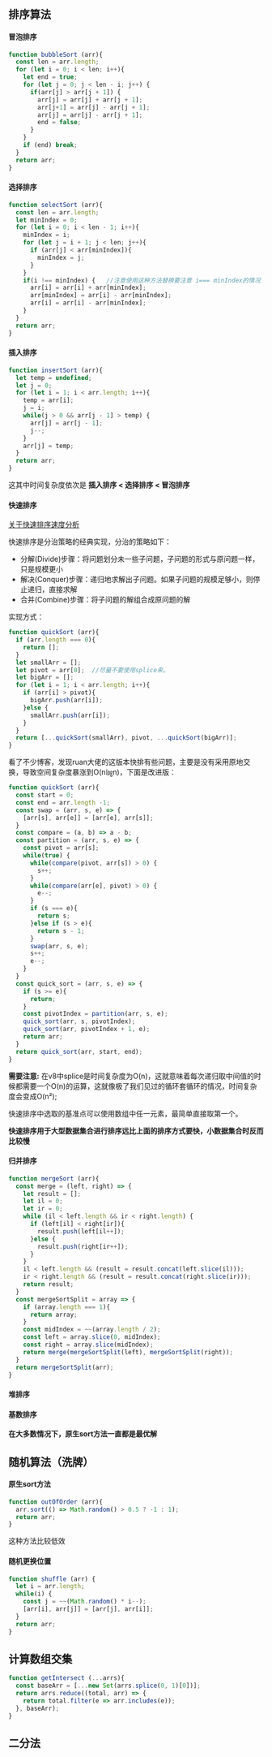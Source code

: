 ## 排序算法

#### 冒泡排序

```javascript
function bubbleSort (arr){
  const len = arr.length;
  for (let i = 0; i < len; i++){
    let end = true;
    for (let j = 0; j < len - i; j++) {
      if(arr[j] > arr[j + 1]) {
        arr[j] = arr[j] + arr[j + 1];
        arr[j+1] = arr[j] - arr[j + 1];
        arr[j] = arr[j] - arr[j + 1];
        end = false;
      }
    }
    if (end) break;
  }
  return arr;
}
```

#### 选择排序 

```javascript
function selectSort (arr){
  const len = arr.length;
  let minIndex = 0;
  for (let i = 0; i < len - 1; i++){
    minIndex = i;
    for (let j = i + 1; j < len; j++){
      if (arr[j] < arr[minIndex]){
        minIndex = j;
      }
    }
    if(i !== minIndex) {   //注意使用这种方法替换要注意 i=== minIndex的情况
      arr[i] = arr[i] + arr[minIndex];
      arr[minIndex] = arr[i] - arr[minIndex];
      arr[i] = arr[i] - arr[minIndex];
    }
  }
  return arr;
}
```

#### 插入排序

```javascript
function insertSort (arr){
  let temp = undefined;
  let j = 0;
  for (let i = 1; i < arr.length; i++){
    temp = arr[i];
    j = i;
    while(j > 0 && arr[j - 1] > temp) {
      arr[j] = arr[j - 1];
      j--;
    }
    arr[j] = temp;
  }
  return arr;
}
```

这其中时间复杂度依次是 **插入排序 < 选择排序 < 冒泡排序**

#### 快速排序

[关于快速排序速度分析](http://mindhacks.cn/2008/06/13/why-is-quicksort-so-quick/)

快速排序是分治策略的经典实现，分治的策略如下：
* 分解(Divide)步骤：将问题划分未一些子问题，子问题的形式与原问题一样，只是规模更小
* 解决(Conquer)步骤：递归地求解出子问题。如果子问题的规模足够小，则停止递归，直接求解
* 合并(Combine)步骤：将子问题的解组合成原问题的解

实现方式：

```javascript
function quickSort (arr){
  if (arr.length === 0){
    return [];
  }
  let smallArr = [];
  let pivot = arr[0];  //尽量不要使用splice来。
  let bigArr = [];
  for (let i = 1; i < arr.length; i++){
    if (arr[i] > pivot){
      bigArr.push(arr[i]);
    }else {
      smallArr.push(arr[i]);
    }
  }
  return [...quickSort(smallArr), pivot, ...quickSort(bigArr)];
}
```
看了不少博客，发现ruan大佬的这版本快排有些问题，主要是没有采用原地交换，导致空间复杂度暴涨到O(n㏒n)，下面是改进版：

```javascript
function quickSort (arr){
  const start = 0;
  const end = arr.length -1;
  const swap = (arr, s, e) => {
    [arr[s], arr[e]] = [arr[e], arr[s]];
  }
  const compare = (a, b) => a - b;
  const partition = (arr, s, e) => {
    const pivot = arr[s];
    while(true) {
      while(compare(pivot, arr[s]) > 0) {
        s++;
      }
      while(compare(arr[e], pivot) > 0) {
        e--;
      }
      if (s === e){
        return s;
      }else if (s > e){
        return s - 1;
      }
      swap(arr, s, e);
      s++;
      e--;
    }
  }
  const quick_sort = (arr, s, e) => {
    if (s >= e){
      return;
    }
    const pivotIndex = partition(arr, s, e);
    quick_sort(arr, s, pivotIndex);
    quick_sort(arr, pivotIndex + 1, e);
    return arr;
  }
  return quick_sort(arr, start, end);
}
```

**需要注意:** 在v8中splice是时间复杂度为O(n)，这就意味着每次递归取中间值的时候都需要一个O(n)的运算，这就像极了我们见过的循环套循环的情况，时间复杂度会变成O(n²);

快速排序中选取的基准点可以使用数组中任一元素，最简单直接取第一个。

**快速排序用于大型数据集合进行排序远比上面的排序方式要快，小数据集合时反而比较慢**

#### 归并排序

```javascript
function mergeSort (arr){
  const merge = (left, right) => {
    let result = [];
    let il = 0;
    let ir = 0;
    while (il < left.length && ir < right.length) {
      if (left[il] < right[ir]){
        result.push(left[il++]);
      }else {
        result.push(right[ir++]);
      }
    }
    il < left.length && (result = result.concat(left.slice(il)));
    ir < right.length && (result = result.concat(right.slice(ir)));
    return result;
  }
  const mergeSortSplit = array => {
    if (array.length === 1){
      return array;
    }
    const midIndex = ~~(array.length / 2);
    const left = array.slice(0, midIndex);
    const right = array.slice(midIndex);
    return merge(mergeSortSplit(left), mergeSortSplit(right));
  }
  return mergeSortSplit(arr);
}
```

#### 堆排序

#### 基数排序

**在大多数情况下，原生sort方法一直都是最优解**

## 随机算法（洗牌）

#### 原生sort方法

```javascript
function outOfOrder (arr){
  arr.sort(() => Math.random() > 0.5 ? -1 : 1);
  return arr;
}
```

这种方法比较低效

#### 随机更换位置

```javascript
function shuffle (arr) {
  let i = arr.length;
  while(i) {
    const j = ~~(Math.random() * i--);
    [arr[i], arr[j]] = [arr[j], arr[i]];
  }
  return arr;
}
```


## 计算数组交集

```javascript
function getIntersect (...arrs){
  const baseArr = [...new Set(arrs.splice(0, 1)[0])];
  return arrs.reduce((total, arr) => {
    return total.filter(e => arr.includes(e));
  }, baseArr);
}
```

## 二分法



